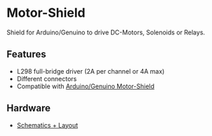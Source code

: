 # Motor-Shield
Shield for Arduino/Genuino to drive DC-Motors, Solenoids or Relays.


## Features
* L298 full-bridge driver (2A per channel or 4A max)
* Different connectors
* Compatible with [Arduino/Genuino Motor-Shield](https://www.arduino.cc/en/Main/ArduinoMotorShieldR3)


## Hardware
* [Schematics + Layout](https://github.com/watterott/Motor-Shield/tree/master/hardware)
